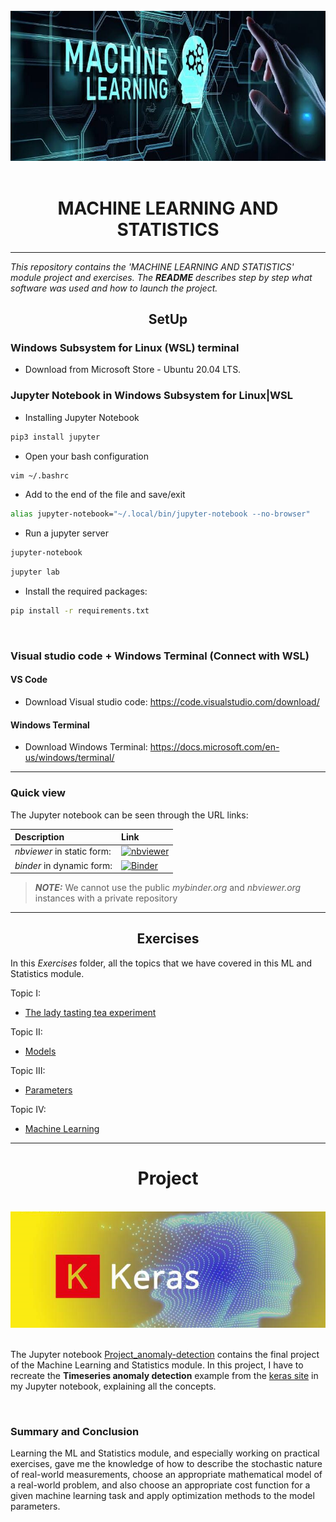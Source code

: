
<br>

<center><img src="Img/Machine-Learning.jpeg"></center>

<br>

<div align="center">
<center><h1>MACHINE LEARNING AND STATISTICS</h1></center>
</div>

***

_This repository contains the 'MACHINE LEARNING AND STATISTICS' module project and exercises. The **README** describes step by step what software was used and how to launch the project._


<div align="center">
<center><h2>SetUp</h2></center>
</div>

###  Windows Subsystem for Linux (WSL) terminal

- Download from Microsoft Store - Ubuntu 20.04 LTS.


### Jupyter Notebook in Windows Subsystem for Linux|WSL

- Installing Jupyter Notebook

```sh
pip3 install jupyter
```

- Open your bash configuration

```sh
vim ~/.bashrc
```

- Add to the end of the file and save/exit

```sh
alias jupyter-notebook="~/.local/bin/jupyter-notebook --no-browser"
```

- Run a jupyter server

```sh
jupyter-notebook
```
```sh
jupyter lab
```

- Install the required packages:

```sh
pip install -r requirements.txt
```
<br>

###  Visual studio code + Windows Terminal (Connect with WSL)

#### VS Code

- Download Visual studio code: https://code.visualstudio.com/download/

#### Windows Terminal

- Download Windows Terminal: https://docs.microsoft.com/en-us/windows/terminal/

***
### Quick view

The Jupyter notebook can be seen through the URL links:

|    Description                      |                                                                  Link                         | 
|:------------------------------|:-------------------------------------------------------------------------------------------------------|
| *nbviewer* in static form:                    |  [![nbviewer](https://raw.githubusercontent.com/jupyter/design/master/logos/Badges/nbviewer_badge.svg)](https://nbviewer.org/github/Denio13/MACHINE_LEARNING_and_STATISTICS/tree/main/)                           |
| *binder* in dynamic form:                   | [![Binder](https://mybinder.org/badge_logo.svg)](https://mybinder.org/v2/gh/Denio13/MACHINE_LEARNING_and_STATISTICS/HEAD) 


> **_NOTE:_** We cannot use the public _mybinder.org_ and  _nbviewer.org_ instances with a private repository

---

<div align="center">
<center><h2>Exercises</h2></center>
</div>

In this *Exercises* folder, all the topics that we have covered in this ML and Statistics module. 

Topic I:
- [The lady tasting tea experiment](https://github.com/Denio13/MACHINE_LEARNING_and_STATISTICS/blob/main/Exercises/Exercise_week_01.ipynb)

Topic II:
- [Models](https://github.com/Denio13/MACHINE_LEARNING_and_STATISTICS/blob/main/Exercises/Exercise_week_02.ipynb)

Topic III:
- [Parameters](https://github.com/Denio13/MACHINE_LEARNING_and_STATISTICS/blob/main/Exercises/Exercise_week_07.ipynb)

Topic IV:
- [Machine Learning](https://github.com/Denio13/MACHINE_LEARNING_and_STATISTICS/blob/main/Exercises/Exercise_week_09.ipynb)
---



<div align="center">
<center><h1>Project</h1></center>
</div>
<br>

<center><img src="Img/keras.png"></center>

<br>

The Jupyter notebook [Project_anomaly-detection](https://github.com/Denio13/MACHINE_LEARNING_and_STATISTICS/blob/main/Project_anomaly-detection.ipynb) contains the final project of the Machine Learning and Statistics module.
In this project, I have to recreate the **Timeseries anomaly detection** example from the [keras site](https://keras.io/examples/timeseries/timeseries_anomaly_detection/) in my Jupyter notebook, explaining all the concepts.

<br>

### Summary and Conclusion

Learning the ML and Statistics module, and especially working on practical exercises, gave me the knowledge of how to describe the stochastic nature of real-world measurements, choose an appropriate mathematical model of a real-world problem, and also choose an appropriate cost function for a given machine learning
task and apply optimization methods to the model parameters.